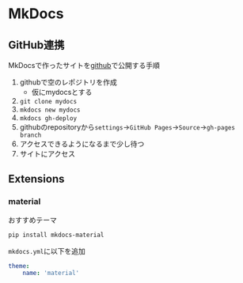 # MkDocs

## GitHub連携

MkDocsで作ったサイトを[github](https://github.com)で公開する手順

1. githubで空のレポジトリを作成
    - 仮にmydocsとする
1. `git clone mydocs`
1. `mkdocs new mydocs`
1. `mkdocs gh-deploy`
1. githubのrepositoryから`settings`→`GitHub Pages`→`Source`→`gh-pages branch`
1. アクセスできるようになるまで少し待つ
1. サイトにアクセス

## Extensions

### material

おすすめテーマ

```bash
pip install mkdocs-material
```

`mkdocs.yml`に以下を追加

```yml
theme:
    name: 'material'
```
